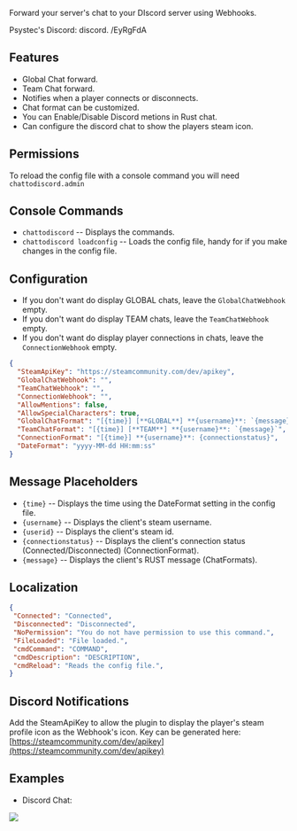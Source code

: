 Forward your server's chat to your DIscord server using Webhooks.

Psystec's Discord: discord. /EyRgFdA

## Features

* Global Chat forward.
* Team Chat forward.
* Notifies when a player connects or disconnects.
* Chat format can be customized.
* You can Enable/Disable Discord metions in Rust chat.
* Can configure the discord chat to show the players steam icon.

## Permissions
 
To reload the config file with a console command you will need `chattodiscord.admin`

## Console Commands

- `chattodiscord` -- Displays the commands.
- `chattodiscord loadconfig` -- Loads the config file, handy for if you make changes in the config file.

## Configuration
 
*  If you don't want do display GLOBAL chats, leave the `GlobalChatWebhook` empty.
*  If you don't want do display TEAM chats, leave the `TeamChatWebhook` empty.
*  If you don't want do display player connections in chats, leave the `ConnectionWebhook` empty.
 
```json
{
  "SteamApiKey": "https://steamcommunity.com/dev/apikey",
  "GlobalChatWebhook": "",
  "TeamChatWebhook": "",
  "ConnectionWebhook": "",
  "AllowMentions": false,
  "AllowSpecialCharacters": true,
  "GlobalChatFormat": "[{time}] [**GLOBAL**] **{username}**: `{message}`",
  "TeamChatFormat": "[{time}] [**TEAM**] **{username}**: `{message}`",
  "ConnectionFormat": "[{time}] **{username}**: {connectionstatus}",
  "DateFormat": "yyyy-MM-dd HH:mm:ss"
}
```
## Message Placeholders

- `{time}` -- Displays the time using the DateFormat setting in the config file.
- `{username}` -- Displays the client's steam username.
- `{userid}` -- Displays the client's steam id.
- `{connectionstatus}` -- Displays the client's connection status (Connected/Disconnected) (ConnectionFormat).
- `{message}` -- Displays the client's RUST message (ChatFormats).

## Localization

 ```json
{
  "Connected": "Connected",
  "Disconnected": "Disconnected",
  "NoPermission": "You do not have permission to use this command.",
  "FileLoaded": "File loaded.",
  "cmdCommand": "COMMAND",
  "cmdDescription": "DESCRIPTION",
  "cmdReload": "Reads the config file.",
}
```

## Discord Notifications

Add the SteamApiKey to allow the plugin to display the player's steam profile icon as the Webhook's icon.
Key can be generated here: [https://steamcommunity.com/dev/apikey](https://steamcommunity.com/dev/apikey)

## Examples

- Discord Chat:

![](https://i.imgur.com/c29oSex.png)